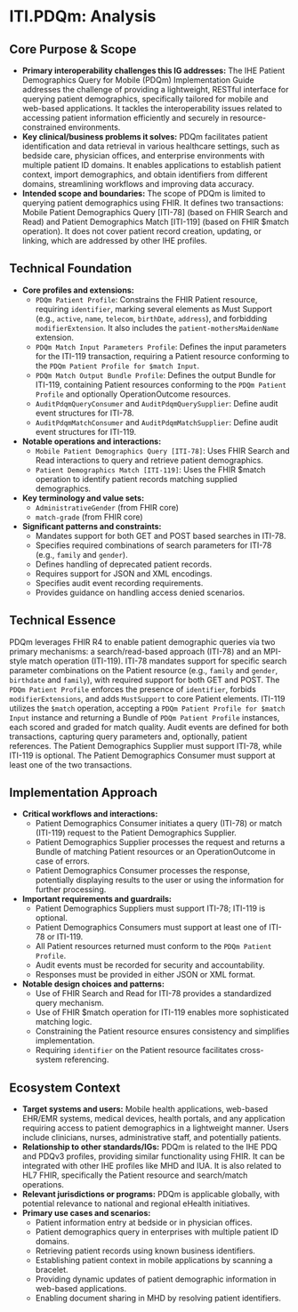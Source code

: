 # ITI.PDQm: Analysis

## Core Purpose & Scope

-   **Primary interoperability challenges this IG addresses:** The IHE Patient Demographics Query for Mobile (PDQm) Implementation Guide addresses the challenge of providing a lightweight, RESTful interface for querying patient demographics, specifically tailored for mobile and web-based applications. It tackles the interoperability issues related to accessing patient information efficiently and securely in resource-constrained environments.
-   **Key clinical/business problems it solves:** PDQm facilitates patient identification and data retrieval in various healthcare settings, such as bedside care, physician offices, and enterprise environments with multiple patient ID domains. It enables applications to establish patient context, import demographics, and obtain identifiers from different domains, streamlining workflows and improving data accuracy.
-   **Intended scope and boundaries:** The scope of PDQm is limited to querying patient demographics using FHIR. It defines two transactions: Mobile Patient Demographics Query [ITI-78] (based on FHIR Search and Read) and Patient Demographics Match [ITI-119] (based on FHIR $match operation). It does not cover patient record creation, updating, or linking, which are addressed by other IHE profiles.

## Technical Foundation

-   **Core profiles and extensions:**
    -   `PDQm Patient Profile`: Constrains the FHIR Patient resource, requiring `identifier`, marking several elements as Must Support (e.g., `active`, `name`, `telecom`, `birthDate`, `address`), and forbidding `modifierExtension`. It also includes the `patient-mothersMaidenName` extension.
    -   `PDQm Match Input Parameters Profile`: Defines the input parameters for the ITI-119 transaction, requiring a Patient resource conforming to the `PDQm Patient Profile for $match Input`.
    -   `PDQm Match Output Bundle Profile`: Defines the output Bundle for ITI-119, containing Patient resources conforming to the `PDQm Patient Profile` and optionally OperationOutcome resources.
    -   `AuditPdqmQueryConsumer` and `AuditPdqmQuerySupplier`: Define audit event structures for ITI-78.
    -   `AuditPdqmMatchConsumer` and `AuditPdqmMatchSupplier`: Define audit event structures for ITI-119.
-   **Notable operations and interactions:**
    -   `Mobile Patient Demographics Query [ITI-78]`: Uses FHIR Search and Read interactions to query and retrieve patient demographics.
    -   `Patient Demographics Match [ITI-119]`: Uses the FHIR $match operation to identify patient records matching supplied demographics.
-   **Key terminology and value sets:**
    -   `AdministrativeGender` (from FHIR core)
    -   `match-grade` (from FHIR core)
-   **Significant patterns and constraints:**
    -   Mandates support for both GET and POST based searches in ITI-78.
    -   Specifies required combinations of search parameters for ITI-78 (e.g., `family` and `gender`).
    -   Defines handling of deprecated patient records.
    -   Requires support for JSON and XML encodings.
    -   Specifies audit event recording requirements.
    -   Provides guidance on handling access denied scenarios.

## Technical Essence

PDQm leverages FHIR R4 to enable patient demographic queries via two primary mechanisms: a search/read-based approach (ITI-78) and an MPI-style match operation (ITI-119). ITI-78 mandates support for specific search parameter combinations on the Patient resource (e.g., `family` and `gender`, `birthdate` and `family`), with required support for both GET and POST. The `PDQm Patient Profile` enforces the presence of `identifier`, forbids `modifierExtensions`, and adds `MustSupport` to core Patient elements. ITI-119 utilizes the `$match` operation, accepting a `PDQm Patient Profile for $match Input` instance and returning a Bundle of `PDQm Patient Profile` instances, each scored and graded for match quality. Audit events are defined for both transactions, capturing query parameters and, optionally, patient references. The Patient Demographics Supplier must support ITI-78, while ITI-119 is optional. The Patient Demographics Consumer must support at least one of the two transactions.

## Implementation Approach

-   **Critical workflows and interactions:**
    -   Patient Demographics Consumer initiates a query (ITI-78) or match (ITI-119) request to the Patient Demographics Supplier.
    -   Patient Demographics Supplier processes the request and returns a Bundle of matching Patient resources or an OperationOutcome in case of errors.
    -   Patient Demographics Consumer processes the response, potentially displaying results to the user or using the information for further processing.
-   **Important requirements and guardrails:**
    -   Patient Demographics Suppliers must support ITI-78; ITI-119 is optional.
    -   Patient Demographics Consumers must support at least one of ITI-78 or ITI-119.
    -   All Patient resources returned must conform to the `PDQm Patient Profile`.
    -   Audit events must be recorded for security and accountability.
    -   Responses must be provided in either JSON or XML format.
-   **Notable design choices and patterns:**
    -   Use of FHIR Search and Read for ITI-78 provides a standardized query mechanism.
    -   Use of FHIR $match operation for ITI-119 enables more sophisticated matching logic.
    -   Constraining the Patient resource ensures consistency and simplifies implementation.
    -   Requiring `identifier` on the Patient resource facilitates cross-system referencing.

## Ecosystem Context

-   **Target systems and users:** Mobile health applications, web-based EHR/EMR systems, medical devices, health portals, and any application requiring access to patient demographics in a lightweight manner. Users include clinicians, nurses, administrative staff, and potentially patients.
-   **Relationship to other standards/IGs:** PDQm is related to the IHE PDQ and PDQv3 profiles, providing similar functionality using FHIR. It can be integrated with other IHE profiles like MHD and IUA. It is also related to HL7 FHIR, specifically the Patient resource and search/match operations.
-   **Relevant jurisdictions or programs:** PDQm is applicable globally, with potential relevance to national and regional eHealth initiatives.
-   **Primary use cases and scenarios:**
    -   Patient information entry at bedside or in physician offices.
    -   Patient demographics query in enterprises with multiple patient ID domains.
    -   Retrieving patient records using known business identifiers.
    -   Establishing patient context in mobile applications by scanning a bracelet.
    -   Providing dynamic updates of patient demographic information in web-based applications.
    -   Enabling document sharing in MHD by resolving patient identifiers.
